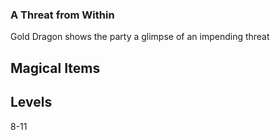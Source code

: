 ### A Threat from Within
Gold Dragon shows the party a glimpse of an impending threat

## Magical Items

## Levels
8-11